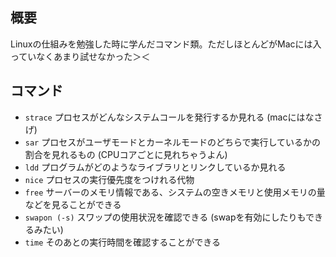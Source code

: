 ## 概要
Linuxの仕組みを勉強した時に学んだコマンド類。ただしほとんどがMacには入っていなくあまり試せなかった＞＜

## コマンド
* `strace` プロセスがどんなシステムコールを発行するか見れる (macにはなさげ)
* `sar` プロセスがユーザモードとカーネルモードのどちらで実行しているかの割合を見れるもの (CPUコアごとに見れちゃうよん)
* `ldd` プログラムがどのようなライブラリとリンクしているか見れる
* `nice` プロセスの実行優先度をつけれる代物
* `free` サーバーのメモリ情報である、システムの空きメモリと使用メモリの量などを見ることができる
* `swapon (-s)` スワップの使用状況を確認できる (swapを有効にしたりもできるみたい)
* `time` そのあとの実行時間を確認することができる
